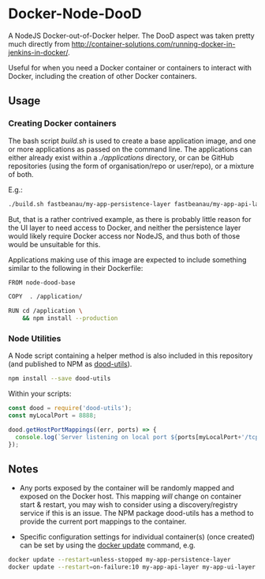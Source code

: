 # Docker-Node-DooD

A NodeJS Docker-out-of-Docker helper.  The DooD aspect was taken pretty much directly from http://container-solutions.com/running-docker-in-jenkins-in-docker/.

Useful for when you need a Docker container or containers to interact with Docker, including the creation of other Docker containers.

## Usage

### Creating Docker containers

The bash script _build.sh_ is used to create a base application image, and one or more applications as passed on the command line.  The applications can either already exist within a _./applications_ directory, or can be GitHub repositories (using the form of organisation/repo or user/repo), or a mixture of both.

E.g.:

```bash
./build.sh fastbeanau/my-app-persistence-layer fastbeanau/my-app-api-layer fastbeanau/my-app-ui-layer 
```

But, that is a rather contrived example, as there is probably little reason for the UI layer to need access to Docker, and neither the persistence layer would likely require Docker access nor NodeJS, and thus both of those would be unsuitable for this. 

Applications making use of this image are expected to include something similar to the following in their Dockerfile:

```bash
FROM node-dood-base

COPY  . /application/

RUN cd /application \
    && npm install --production
```

### Node Utilities

A Node script containing a helper method is also included in this repository (and published to NPM as [dood-utils](https://www.npmjs.com/package/dood-utils)). 

```bash
npm install --save dood-utils
```

Within your scripts:

```javascript
const dood = require('dood-utils');
const myLocalPort = 8888;

dood.getHostPortMappings((err, ports) => {
  console.log(`Server listening on local port ${ports[myLocalPort+'/tcp'][0].HostPort}`);
});
```

## Notes

* Any ports exposed by the container will be randomly mapped and exposed on the Docker host. This mapping _will_ change on container start & restart, you may wish to consider using a discovery/registry service if this is an issue.  The NPM package dood-utils has a method to provide the current port mappings to the container. 

* Specific configuration settings for individual container(s) (once created) can be set by using the [docker update](https://docs.docker.com/engine/reference/commandline/update/) command, e.g.

```bash
docker update --restart=unless-stopped my-app-persistence-layer
docker update --restart=on-failure:10 my-app-api-layer my-app-ui-layer
```

